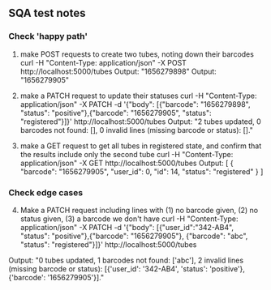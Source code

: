 ## SQA test notes

### Check 'happy path'
1. make POST requests to create two tubes, noting down their barcodes
curl -H "Content-Type: application/json" -X POST http://localhost:5000/tubes
Output: "1656279898"
Output: "1656279905"

2. make a PATCH request to update their statuses
curl -H "Content-Type: application/json" -X PATCH -d '{"body": [{"barcode": "1656279898", "status": "positive"},{"barcode": "1656279905", "status": "registered"}]}' http://localhost:5000/tubes
Output: 
"2 tubes updated, 0 barcodes not found: [],  0 invalid lines (missing barcode or status): []."


3. make a GET request to get all tubes in registered state, and confirm that the results include only the second tube
curl -H "Content-Type: application/json" -X GET http://localhost:5000/tubes
Output: 
[
    {
        "barcode": "1656279905",
        "user_id": 0,
        "id": 14,
        "status": "registered"
    }
]

### Check edge cases
4. Make a PATCH request including lines with (1) no barcode given, (2) no status given, (3) a barcode we don't have
curl -H "Content-Type: application/json" -X PATCH -d '{"body": [{"user_id":"342-AB4", "status": "positive"},{"barcode": "1656279905"}, {"barcode": "abc", "status": "registered"}]}' http://localhost:5000/tubes

Output: 
"0 tubes updated, 1 barcodes not found: ['abc'],  2 invalid lines (missing barcode or status): [{'user_id': '342-AB4', 'status': 'positive'}, {'barcode': '1656279905'}]."

